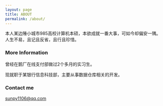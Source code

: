```yaml
---
layout: page
title: ABOUT 
permalink: /about/
---
```


本人某边陲小城市985高校计算机本硕，本欲成就一番大事，可如今却偏安一隅。人生不易，且记且反省，且行且珍惜。

### More Information

曾经在鹅厂在线支付部做过2个多月的实习生。

现就职于某银行信息科技部，主要从事数据仓库相关的开发。

### Contact me

[sunpy1106@qq.com](mailto:sunpy1106@qq.com)

